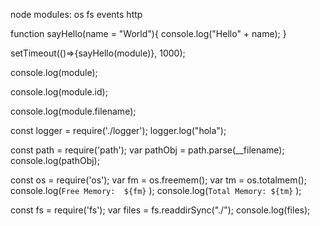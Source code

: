 node modules:
os
fs
events
http


function sayHello(name = "World"){
  console.log("Hello" + name);
}


setTimeout(()=>{sayHello(module)}, 1000);

console.log(module);

console.log(module.id);

console.log(module.filename);


const logger = require('./logger');
logger.log("hola");


const path = require('path');
var pathObj = path.parse(__filename);
console.log(pathObj);


const os = require('os');
var fm = os.freemem();
var tm = os.totalmem();
console.log(`Free Memory:  ${fm}` );
console.log(`Total Memory: ${tm}` );


const fs = require('fs');
var files = fs.readdirSync("./");
console.log(files);
